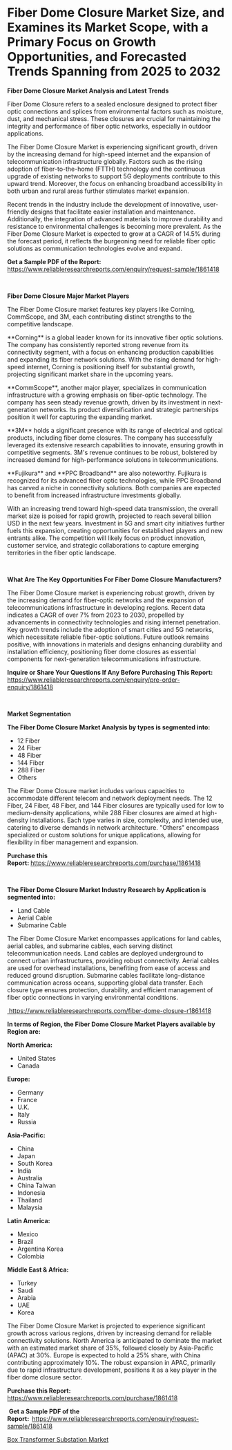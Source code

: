 <p><h1>Fiber Dome Closure Market Size, and Examines its Market Scope, with a Primary Focus on Growth Opportunities, and Forecasted Trends Spanning from 2025 to 2032</h1></p><p><strong>Fiber Dome Closure Market Analysis and Latest Trends</strong></p>
<p><p>Fiber Dome Closure refers to a sealed enclosure designed to protect fiber optic connections and splices from environmental factors such as moisture, dust, and mechanical stress. These closures are crucial for maintaining the integrity and performance of fiber optic networks, especially in outdoor applications.</p><p>The Fiber Dome Closure Market is experiencing significant growth, driven by the increasing demand for high-speed internet and the expansion of telecommunication infrastructure globally. Factors such as the rising adoption of fiber-to-the-home (FTTH) technology and the continuous upgrade of existing networks to support 5G deployments contribute to this upward trend. Moreover, the focus on enhancing broadband accessibility in both urban and rural areas further stimulates market expansion.</p><p>Recent trends in the industry include the development of innovative, user-friendly designs that facilitate easier installation and maintenance. Additionally, the integration of advanced materials to improve durability and resistance to environmental challenges is becoming more prevalent. As the Fiber Dome Closure Market is expected to grow at a CAGR of 14.5% during the forecast period, it reflects the burgeoning need for reliable fiber optic solutions as communication technologies evolve and expand.</p></p>
<p><strong>Get a Sample PDF of the Report:&nbsp;</strong> <a href="https://www.reliableresearchreports.com/enquiry/request-sample/1861418?utm_campaign=2221&utm_medium=2&utm_source=Github&utm_content=ia&utm_term=22022025&utm_id=fiber-dome-closure">https://www.reliableresearchreports.com/enquiry/request-sample/1861418</a></p>
<p>&nbsp;</p>
<p><strong>Fiber Dome Closure Major Market Players</strong></p>
<p><p>The Fiber Dome Closure market features key players like Corning, CommScope, and 3M, each contributing distinct strengths to the competitive landscape.  </p><p>**Corning** is a global leader known for its innovative fiber optic solutions. The company has consistently reported strong revenue from its connectivity segment, with a focus on enhancing production capabilities and expanding its fiber network solutions. With the rising demand for high-speed internet, Corning is positioning itself for substantial growth, projecting significant market share in the upcoming years.</p><p>**CommScope**, another major player, specializes in communication infrastructure with a growing emphasis on fiber-optic technology. The company has seen steady revenue growth, driven by its investment in next-generation networks. Its product diversification and strategic partnerships position it well for capturing the expanding market.</p><p>**3M** holds a significant presence with its range of electrical and optical products, including fiber dome closures. The company has successfully leveraged its extensive research capabilities to innovate, ensuring growth in competitive segments. 3M's revenue continues to be robust, bolstered by increased demand for high-performance solutions in telecommunications.</p><p>**Fujikura** and **PPC Broadband** are also noteworthy. Fujikura is recognized for its advanced fiber optic technologies, while PPC Broadband has carved a niche in connectivity solutions. Both companies are expected to benefit from increased infrastructure investments globally.</p><p>With an increasing trend toward high-speed data transmission, the overall market size is poised for rapid growth, projected to reach several billion USD in the next few years. Investment in 5G and smart city initiatives further fuels this expansion, creating opportunities for established players and new entrants alike. The competition will likely focus on product innovation, customer service, and strategic collaborations to capture emerging territories in the fiber optic landscape.</p></p>
<p>&nbsp;</p>
<p><strong>What Are The Key Opportunities For Fiber Dome Closure Manufacturers?</strong></p>
<p><p>The Fiber Dome Closure market is experiencing robust growth, driven by the increasing demand for fiber-optic networks and the expansion of telecommunications infrastructure in developing regions. Recent data indicates a CAGR of over 7% from 2023 to 2030, propelled by advancements in connectivity technologies and rising internet penetration. Key growth trends include the adoption of smart cities and 5G networks, which necessitate reliable fiber-optic solutions. Future outlook remains positive, with innovations in materials and designs enhancing durability and installation efficiency, positioning fiber dome closures as essential components for next-generation telecommunications infrastructure.</p></p>
<p><strong>Inquire or Share Your Questions If Any Before Purchasing This Report:</strong> <a href="https://www.reliableresearchreports.com/enquiry/pre-order-enquiry/1861418?utm_campaign=2221&utm_medium=2&utm_source=Github&utm_content=ia&utm_term=22022025&utm_id=fiber-dome-closure">https://www.reliableresearchreports.com/enquiry/pre-order-enquiry/1861418</a></p>
<p>&nbsp;</p>
<p><strong>Market Segmentation</strong></p>
<p><strong>The Fiber Dome Closure Market Analysis by types is segmented into:</strong></p>
<p><ul><li>12 Fiber</li><li>24 Fiber</li><li>48 Fiber</li><li>144 Fiber</li><li>288 Fiber</li><li>Others</li></ul></p>
<p><p>The Fiber Dome Closure market includes various capacities to accommodate different telecom and network deployment needs. The 12 Fiber, 24 Fiber, 48 Fiber, and 144 Fiber closures are typically used for low to medium-density applications, while 288 Fiber closures are aimed at high-density installations. Each type varies in size, complexity, and intended use, catering to diverse demands in network architecture. "Others" encompass specialized or custom solutions for unique applications, allowing for flexibility in fiber management and expansion.</p></p>
<p><strong>Purchase this Report:&nbsp;</strong><a href="https://www.reliableresearchreports.com/purchase/1861418?utm_campaign=2221&utm_medium=2&utm_source=Github&utm_content=ia&utm_term=22022025&utm_id=fiber-dome-closure">https://www.reliableresearchreports.com/purchase/1861418</a></p>
<p>&nbsp;</p>
<p><strong>The Fiber Dome Closure Market Industry Research by Application is segmented into:</strong></p>
<p><ul><li>Land Cable</li><li>Aerial Cable</li><li>Submarine Cable</li></ul></p>
<p><p>The Fiber Dome Closure Market encompasses applications for land cables, aerial cables, and submarine cables, each serving distinct telecommunication needs. Land cables are deployed underground to connect urban infrastructures, providing robust connectivity. Aerial cables are used for overhead installations, benefiting from ease of access and reduced ground disruption. Submarine cables facilitate long-distance communication across oceans, supporting global data transfer. Each closure type ensures protection, durability, and efficient management of fiber optic connections in varying environmental conditions.</p></p>
<p><a href="https://www.reliableresearchreports.com/fiber-dome-closure-r1861418?utm_campaign=2221&utm_medium=2&utm_source=Github&utm_content=ia&utm_term=22022025&utm_id=fiber-dome-closure">&nbsp;https://www.reliableresearchreports.com/fiber-dome-closure-r1861418</a></p>
<p><strong>In terms of Region, the Fiber Dome Closure Market Players available by Region are:</strong></p>
<p>
    <p> <strong> North America: </strong>
        <ul>
            <li>United States</li>
            <li>Canada</li>
        </ul>
        </p> 
    <p> <strong> Europe: </strong>
        <ul>
            <li>Germany</li>
            <li>France</li>
            <li>U.K.</li>
            <li>Italy</li>
            <li>Russia</li>
        </ul>
        </p> 
    <p> <strong> Asia-Pacific: </strong>
        <ul>
            <li>China</li>
            <li>Japan</li>
            <li>South Korea</li>
            <li>India</li>
            <li>Australia</li>
            <li>China Taiwan</li>
            <li>Indonesia</li>
            <li>Thailand</li>
            <li>Malaysia</li>
        </ul>
        </p> 
    <p> <strong> Latin America: </strong>
        <ul>
            <li>Mexico</li>
            <li>Brazil</li>
            <li>Argentina Korea</li>
            <li>Colombia</li>
        </ul>
        </p> 
    <p> <strong> Middle East & Africa: </strong>
        <ul>
            <li>Turkey</li>
            <li>Saudi</li>
            <li>Arabia</li>
            <li>UAE</li>
            <li>Korea</li>
        </ul>
    </p>
    </p>
<p><p>The Fiber Dome Closure Market is projected to experience significant growth across various regions, driven by increasing demand for reliable connectivity solutions. North America is anticipated to dominate the market with an estimated market share of 35%, followed closely by Asia-Pacific (APAC) at 30%. Europe is expected to hold a 25% share, with China contributing approximately 10%. The robust expansion in APAC, primarily due to rapid infrastructure development, positions it as a key player in the fiber dome closure sector.</p></p>
<p><strong>Purchase this Report: </strong><a href="https://www.reliableresearchreports.com/purchase/1861418?utm_campaign=2221&utm_medium=2&utm_source=Github&utm_content=ia&utm_term=22022025&utm_id=fiber-dome-closure">https://www.reliableresearchreports.com/purchase/1861418</a></p>
<p>&nbsp;<strong>Get a Sample PDF of the Report:&nbsp;&nbsp;</strong><a href="https://www.reliableresearchreports.com/enquiry/request-sample/1861418?utm_campaign=2221&utm_medium=2&utm_source=Github&utm_content=ia&utm_term=22022025&utm_id=fiber-dome-closure">https://www.reliableresearchreports.com/enquiry/request-sample/1861418</a></p>
<p><strong></strong></p>
<p><p><a href="https://github.com/klindsey95/Market-Research-Report-List-1/blob/main/box-transformer-substation-market.md?utm_campaign=2221&utm_medium=2&utm_source=Github&utm_content=ia&utm_term=22022025&utm_id=fiber-dome-closure">Box Transformer Substation Market</a></p></p>
